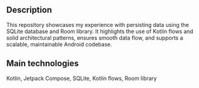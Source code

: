 ## Description

This repository showcases my experience with persisting data using the SQLite database and Room library. It highlights the use of Kotlin flows and solid architectural patterns, ensures smooth data flow, and supports a scalable, maintainable Android codebase.

## Main technologies

Kotlin, Jetpack Compose, SQLite, Kotlin flows, Room library

